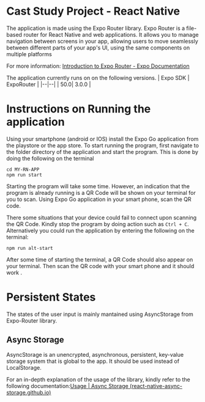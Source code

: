# Cast Study Project - React Native
The application is made using the Expo Router library. Expo Router is a file-based router for React Native and web applications. It allows you to manage navigation between screens in your app, allowing users to move seamlessly between different parts of your app's UI, using the same components on multiple platforms

For more information: [Introduction to Expo Router - Expo Documentation](https://docs.expo.dev/router/introduction/)

The application currently  runs on on the following versions.
| Expo SDK | ExpoRouter |
|--|--|
| 50.0| 3.0.0 |


# Instructions on Running the application

Using your smartphone (android or IOS) install the Expo Go application from the playstore or the app store. To start running the program, first navigate to the folder directory of the application and start the program. This is done by doing the following on the terminal

    cd MY-RN-APP
    npm run start

Starting the program will take some time. However, an indication that the program is already running is a QR Code will be shown on your terminal for you to scan. Using Expo Go application in your smart phone, scan the QR code.


There some situations that your device could fail to connect upon scanning the QR Code. Kindly stop the program by doing action such as `Ctrl + C`. Alternatively you could run the application by entering the following on the terminal:

`npm run alt-start` 

After some time of starting the terminal, a QR Code should also appear on your terminal. Then scan the QR code with your smart phone and it should work .



# Persistent States

The states of the user input is mainly mantained using  AsyncStorage from Expo-Router library. 

## Async Storage

AsyncStorage is an unencrypted, asynchronous, persistent, key-value storage system that is global to the app. It should be used instead of LocalStorage.

For an in-depth explanation of the usage of the library, kindly refer to the following  documentation:[Usage | Async Storage (react-native-async-storage.github.io)](https://react-native-async-storage.github.io/async-storage/docs/usage)
